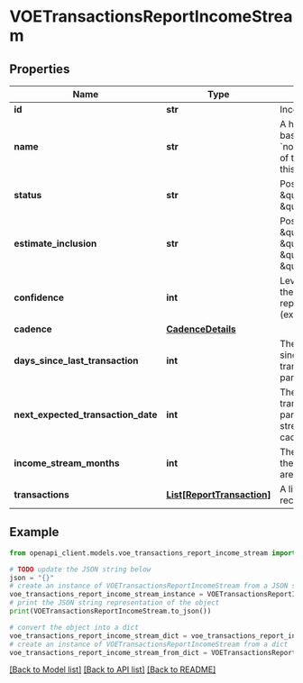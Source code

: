 # VOETransactionsReportIncomeStream


## Properties

Name | Type | Description | Notes
------------ | ------------- | ------------- | -------------
**id** | **str** | Income stream ID | 
**name** | **str** | A human-readable name based on the &#x60;normalizedPayee&#x60; name of the transactions for this income stream | 
**status** | **str** | Possible values: \&quot;ACTIVE\&quot;, \&quot;INACTIVE\&quot; | 
**estimate_inclusion** | **str** | Possible values: \&quot;HIGH\&quot;, \&quot;MODERATE\&quot;, \&quot;LOW\&quot;, \&quot;NO\&quot; | 
**confidence** | **int** | Level of confidence that the deposit stream represents income (example: 85%) | 
**cadence** | [**CadenceDetails**](CadenceDetails.md) |  | 
**days_since_last_transaction** | **int** | The number of days since the last credit transaction for the particular income stream | 
**next_expected_transaction_date** | **int** | The next expected credit transaction date for the particular income stream, based on the cadence | 
**income_stream_months** | **int** | The number of months the income transactions are observed | [optional] 
**transactions** | [**List[ReportTransaction]**](ReportTransaction.md) | A list of transaction records | 

## Example

```python
from openapi_client.models.voe_transactions_report_income_stream import VOETransactionsReportIncomeStream

# TODO update the JSON string below
json = "{}"
# create an instance of VOETransactionsReportIncomeStream from a JSON string
voe_transactions_report_income_stream_instance = VOETransactionsReportIncomeStream.from_json(json)
# print the JSON string representation of the object
print(VOETransactionsReportIncomeStream.to_json())

# convert the object into a dict
voe_transactions_report_income_stream_dict = voe_transactions_report_income_stream_instance.to_dict()
# create an instance of VOETransactionsReportIncomeStream from a dict
voe_transactions_report_income_stream_from_dict = VOETransactionsReportIncomeStream.from_dict(voe_transactions_report_income_stream_dict)
```
[[Back to Model list]](../README.md#documentation-for-models) [[Back to API list]](../README.md#documentation-for-api-endpoints) [[Back to README]](../README.md)



